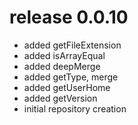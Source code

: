 # release 0.0.10
 * added getFileExtension
 * added isArrayEqual
 * added deepMerge
 * added getType, merge
 * added getUserHome
 * added getVersion
 * initial repository creation
